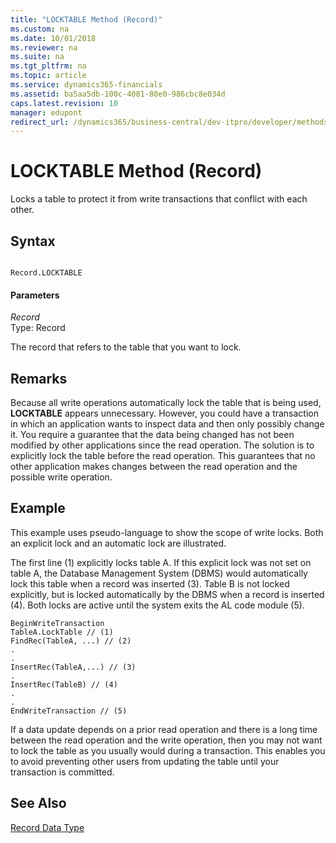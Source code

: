 ```yaml
---
title: "LOCKTABLE Method (Record)"
ms.custom: na
ms.date: 10/01/2018
ms.reviewer: na
ms.suite: na
ms.tgt_pltfrm: na
ms.topic: article
ms.service: dynamics365-financials
ms.assetid: ba5aa5db-100c-4081-80e0-986cbc8e034d
caps.latest.revision: 10
manager: edupont
redirect_url: /dynamics365/business-central/dev-itpro/developer/methods-auto/library
---
```


 

# LOCKTABLE Method (Record)
Locks a table to protect it from write transactions that conflict with each other.  
  
## Syntax  
  
```  
  
Record.LOCKTABLE  
```  
  
#### Parameters  
 *Record*  
 Type: Record  
  
 The record that refers to the table that you want to lock.  
  
## Remarks  
 Because all write operations automatically lock the table that is being used, **LOCKTABLE** appears unnecessary. However, you could have a transaction in which an application wants to inspect data and then only possibly change it. You require a guarantee that the data being changed has not been modified by other applications since the read operation. The solution is to explicitly lock the table before the read operation. This guarantees that no other application makes changes between the read operation and the possible write operation.  
  
## Example  
 This example uses pseudo-language to show the scope of write locks. Both an explicit lock and an automatic lock are illustrated.  
  
 The first line \(1\) explicitly locks table A. If this explicit lock was not set on table A, the Database Management System \(DBMS\) would automatically lock this table when a record was inserted \(3\). Table B is not locked explicitly, but is locked automatically by the DBMS when a record is inserted \(4\). Both locks are active until the system exits the AL code module \(5\).  
  
```  
BeginWriteTransaction   
TableA.LockTable // (1)  
FindRec(TableA, ...) // (2)  
.  
.  
InsertRec(TableA,...) // (3)  
.  
InsertRec(TableB) // (4)  
.  
.  
EndWriteTransaction // (5)  
```  
  
 If a data update depends on a prior read operation and there is a long time between the read operation and the write operation, then you may not want to lock the table as you usually would during a transaction. This enables you to avoid preventing other users from updating the table until your transaction is committed.  
  
## See Also  
 [Record Data Type](../datatypes/devenv-Record-Data-Type.md)